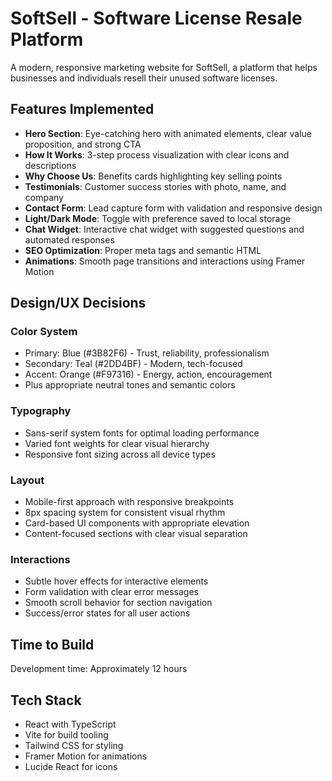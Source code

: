 # SoftSell - Software License Resale Platform

A modern, responsive marketing website for SoftSell, a platform that helps businesses and individuals resell their unused software licenses.

## Features Implemented

- **Hero Section**: Eye-catching hero with animated elements, clear value proposition, and strong CTA
- **How It Works**: 3-step process visualization with clear icons and descriptions
- **Why Choose Us**: Benefits cards highlighting key selling points
- **Testimonials**: Customer success stories with photo, name, and company
- **Contact Form**: Lead capture form with validation and responsive design
- **Light/Dark Mode**: Toggle with preference saved to local storage
- **Chat Widget**: Interactive chat widget with suggested questions and automated responses
- **SEO Optimization**: Proper meta tags and semantic HTML
- **Animations**: Smooth page transitions and interactions using Framer Motion

## Design/UX Decisions

### Color System
- Primary: Blue (#3B82F6) - Trust, reliability, professionalism
- Secondary: Teal (#2DD4BF) - Modern, tech-focused
- Accent: Orange (#F97316) - Energy, action, encouragement
- Plus appropriate neutral tones and semantic colors

### Typography
- Sans-serif system fonts for optimal loading performance
- Varied font weights for clear visual hierarchy
- Responsive font sizing across all device types

### Layout
- Mobile-first approach with responsive breakpoints
- 8px spacing system for consistent visual rhythm
- Card-based UI components with appropriate elevation
- Content-focused sections with clear visual separation

### Interactions
- Subtle hover effects for interactive elements
- Form validation with clear error messages
- Smooth scroll behavior for section navigation
- Success/error states for all user actions

## Time to Build

Development time: Approximately 12 hours

## Tech Stack

- React with TypeScript
- Vite for build tooling
- Tailwind CSS for styling
- Framer Motion for animations
- Lucide React for icons